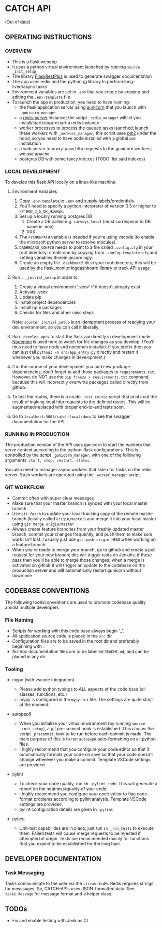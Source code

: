 # CATCH API

(Out of date)

## OPERATING INSTRUCTIONS

### OVERVIEW

-   This is a flask webapp
-   It uses a python virtual environment launched by running `source _init_setup`
-   The library [FlaskRestPlus](https://flask-restplus.readthedocs.io/en/stable/) is used to generate swagger documentation
-   The app uses redis and the python [rq]() library to perform long-lived/async tasks
-   Environment variables are set in `.env` that you create by copying and editing the `.env-template` file
-   To launch the app in production, you need to have running:
    -   the flask application server using [gunicorn](https://gunicorn.org/) that you launch with `_gunicorn_manager`
    -   a [redis-server](https://redis.io/) instance; the script `_redis_manager` will let you install/start/stop/restart a redis instance
    -   worker processes to process the queued tasks launched; launch these workers with `_workers_manager`; this script uses [pm2](https://www.npmjs.com/package/pm2) under the hood, so you need to have node installed with a global `pm2` installation
    -   a web server to proxy-pass http requests to the gunicorn workers; we use apache
    -   postgres DB with some fancy indexes (TODO: list said indexes)

### LOCAL DEVELOPMENT

To develop this flask API locally on a linux-like machine:

1. Environment Variables

    1. Copy `.env-template` to `.env` and supply labels/credentials.
    2. You'll need to specify a python interpreter of version 3.5 or higher to `PYTHON_3_5_OR_HIGHER`.
    3. Set up a locally running postgres DB
        1. Create a DB called e.g. `surveys_local` (must correspond to DB name in .env)
        2. XXX
    4. The `PYTHONPATH` variable is needed if you're using vscode (to enable the microsoft python server to resolve modules).
    5. `DASHBOARD_CONFIG` needs to point to a file called `.config.cfg` in your root directory; create one by copying from `.config-template.cfg` and setting variables therein accordingly.
    6. Create an empty file `.dashboard.db` in your root directory; this will be used by the flask_monitoringdashboard library to track API usage

2. Run `. _initial_setup` in order to:

    1. Create a virtual environment '.venv' if it doesn't already exist
    2. Activate .venv
    3. Update pip
    4. Install project dependencies
    5. Install npm packages
    6. Checks for files and other misc steps

    Note: `source _initial_setup` is an idempotent process of readying your dev environment, so you can call it liberally.

3. Run `_develop_apis` to start the flask api directly in development mode. [Nodemon](https://www.npmjs.com/package/nodemon) is used here to watch for file changes as you develop. (You'll thus need to have node and nodemon installed; if you prefer then you can just call `python3 -m src/app_entry.py` directly and restart it whenever you make changes in development.)

4. If in the course of your development you add new package dependencies, don't forget to add those packages to `requirements.txt`. However, do NOT use the `pip freeze > requirements.txt` command, because this will incorrectly overwrite packages called directly from github.

5. To test the routes, there is a crude `_test_routes` script that prints out the result of making local http requests to the defined routes. This will be augmented/replaced with proper end-to-end tests soon.

6. Go to `localhost:5003/catch-local/docs` to see the swagger documentation for the API

### RUNNING IN PRODUCTION

The production version of the API uses gunicorn to start the workers that serve content according to the python-flask configurations. This is controlled by the script `_gunicorn_manager`, with one of the following arguments: `start, stop, restart, status`.

You also need to manager async workers that listen for tasks on the redis server. Such workers are operated using the `_worker_manager` script.

### GIT WORKFLOW

-   Commit often with super clear messages
-   Make sure that your master branch is synced with your local master branch
-   Use `git fetch` to update your local tracking copy of the remote master branch (locally called `origin/master`) and merge it into your local master using `git merge origin/master`
-   Always create feature branches from your freshly updated master branch; commit your changes frequently, and push them to make sure work isn't lost. I usually just use `git push origin HEAD` when working on a feature branch
-   When you're ready to merge your branch, go to github and create a pull request for your new branch; this will trigger tests on Jenkins; if these pass then you'll be able to merge those changes; when a merge is activated on github it will trigger an update to the codebase on the production server and will automatically restart gunicorn without downtime

## CODEBASE CONVENTIONS

The following tools/conventions are used to promote codebase quality amidst multiple developers

### File Naming

-   Scripts for working with this code base always begin '\_'.
-   All application source code is placed in the `src` dir
-   Configuration files are to be saved in the root dir and preferably beginning with `.`
-   Ad-hoc documentation files are to be labelled `README.md`, and can be placed in any dir

### Tooling

-   mypy (with vscode integration)

    -   Please add python typings to ALL aspects of the code base (all classes, functions, etc.)
    -   mypy is configured in the `mypy.ini` file. The settings are quite strict at the moment.

-   autopep8

    -   When you initialize your virtual environment (by running `source _init_setup`), a git pre-commit hook is established. This causes the script `_precommit_hook` to be run before each commit is made. The main purpose of this is to run `autopep8` auto-formatting on all python files.
    -   I highly recommend that you configure your code editor so that it automatically formats your code on save so that your code doesn't change whenever you make a commit. Template VSCode settings are provided.

-   pylint

    -   To check your code quality, run `sh _pylint_code`. This will generate a report on the neatness/quality of your code.
    -   I highly recommend you configure your code editor to flag code-format problems according to pylint analysis. Template VSCode settings are provided.
    -   pylint configuration details are given in `.pylint`

-   pytest
    -   Unit-test capabilities are in place; just run `sh _run_tests` to execute them. Failed tests will cause merge requests to be rejected if attempted at origin. Tests are recommended mainly for functions that you expect to be established for the long haul.

## DEVELOPER DOCUMENTATION

### Task Messaging

Tasks communicate to the user via the `stream` route. Redis requires strings for messsages. So, CATCH-APIs uses JSON-formatted data. See `tasks.message` for message format and a helper class.

## TODOs

-   Fix and enable testing with Jenkins CI
